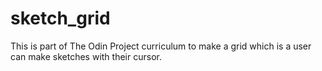 # sketch_grid
This is part of The Odin Project curriculum to make a grid which is a user can make sketches with their cursor.
